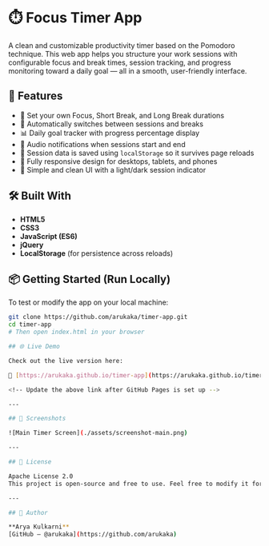 # ⏱️ Focus Timer App

A clean and customizable productivity timer based on the Pomodoro technique. This web app helps you structure your work sessions with configurable focus and break times, session tracking, and progress monitoring toward a daily goal — all in a smooth, user-friendly interface.

## 🚀 Features

- 🎯 Set your own Focus, Short Break, and Long Break durations
- 🔁 Automatically switches between sessions and breaks
- 📊 Daily goal tracker with progress percentage display
- 🔔 Audio notifications when sessions start and end
- 💾 Session data is saved using `localStorage` so it survives page reloads
- 📱 Fully responsive design for desktops, tablets, and phones
- 🎨 Simple and clean UI with a light/dark session indicator

## 🛠️ Built With

- **HTML5**
- **CSS3**
- **JavaScript (ES6)**
- **jQuery**
- **LocalStorage** (for persistence across reloads)

## 📦 Getting Started (Run Locally)

To test or modify the app on your local machine:

```bash
git clone https://github.com/arukaka/timer-app.git
cd timer-app
# Then open index.html in your browser

## 🌐 Live Demo

Check out the live version here:

🔗 [https://arukaka.github.io/timer-app](https://arukaka.github.io/timer-app)

<!-- Update the above link after GitHub Pages is set up -->

---

## 📸 Screenshots

![Main Timer Screen](./assets/screenshot-main.png)

---

## 📄 License

Apache License 2.0  
This project is open-source and free to use. Feel free to modify it for personal or educational purposes.

---

## 🙌 Author

**Arya Kulkarni**  
[GitHub – @arukaka](https://github.com/arukaka)